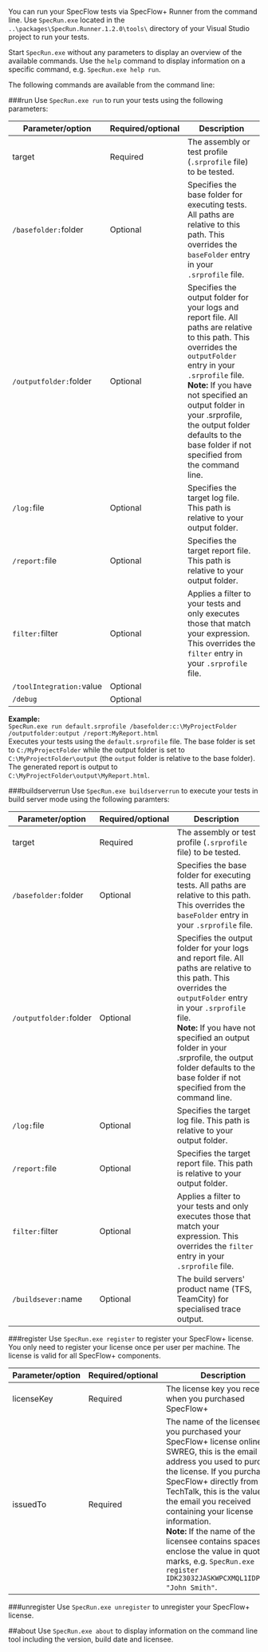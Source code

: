 You can run your SpecFlow tests via SpecFlow+ Runner from the command line. Use `SpecRun.exe` located in the `..\packages\SpecRun.Runner.1.2.0\tools\` directory of your Visual Studio project to run your tests.

Start `SpecRun.exe` without any parameters to display an overview of the available commands. Use the `help` command to display information on a specific command, e.g. `SpecRun.exe help run`.

The following commands are available from the command line:

###run
Use `SpecRun.exe run` to run your tests using the following parameters:

|Parameter/option       |Required/optional|Description|
|-----------------------|-----------------|-----------|
|target                 |Required         |The assembly or test profile (`.srprofile` file) to be tested.|
|`/basefolder:`folder   |Optional         |Specifies the base folder for executing tests. All paths are relative to this path. This overrides the `baseFolder` entry in your `.srprofile` file.|
|`/outputfolder:`folder |Optional         |Specifies the output folder for your logs and report file. All paths are relative to this path. This overrides the `outputFolder` entry in your `.srprofile` file.<br>**Note:** If you have not specified an output folder in your .srprofile, the output folder defaults to the base folder if not specified from the command line.|
|`/log:`file            |Optional         |Specifies the target log file. This path is relative to your output folder.|
|`/report:`file         |Optional         |Specifies the target report file. This path is relative to your output folder.|
|`filter:`filter        |Optional         |Applies a filter to your tests and only executes those that match your expression. This overrides the `filter` entry in your `.srprofile` file.|
|`/toolIntegration:`value|Optional        | |
|`/debug`                |Optional        | |

**Example:**  
`SpecRun.exe run default.srprofile /basefolder:c:\MyProjectFolder /outputfolder:output /report:MyReport.html`  
Executes your tests using the `default.srprofile` file. The base folder is set to `C:/MyProjectFolder` while the output folder is set to `C:\MyProjectFolder\output` (the `output` folder is relative to the base folder). The generated report is output to `C:\MyProjectFolder\output\MyReport.html`.

###buildserverrun
Use `SpecRun.exe buildserverrun` to execute your tests in build server mode using the following paramters:

|Parameter/option       |Required/optional|Description|
|-----------------------|-----------------|-----------|
|target                 |Required         |The assembly or test profile (`.srprofile` file) to be tested.|
|`/basefolder:`folder   |Optional         |Specifies the base folder for executing tests. All paths are relative to this path. This overrides the `baseFolder` entry in your `.srprofile` file.|
|`/outputfolder:`folder |Optional         |Specifies the output folder for your logs and report file. All paths are relative to this path. This overrides the `outputFolder` entry in your `.srprofile` file.<br>**Note:** If you have not specified an output folder in your .srprofile, the output folder defaults to the base folder if not specified from the command line.|
|`/log:`file            |Optional         |Specifies the target log file. This path is relative to your output folder.|
|`/report:`file         |Optional         |Specifies the target report file. This path is relative to your output folder.|
|`filter:`filter        |Optional         |Applies a filter to your tests and only executes those that match your expression. This overrides the `filter` entry in your `.srprofile` file.|
|`/buildsever:`name     |Optional         |The build servers' product name (TFS, TeamCity) for specialised trace output.|

###register
Use `SpecRun.exe register` to register your SpecFlow+ license. You only need to register your license once per user per machine. The license is valid for all SpecFlow+ components.

|Parameter/option       |Required/optional|Description|
|-----------------------|-----------------|-----------|
|licenseKey             |Required         |The license key you received when you purchased SpecFlow+|
|issuedTo               |Required         |The name of the licensee. If you purchased your SpecFlow+ license online via SWREG, this is the email address you used to purchase the license. If you purchased SpecFlow+ directly from TechTalk, this is the value in the email you received containing your license information.<br>**Note:** If the name of the licensee contains spaces, enclose the value in quotation marks, e.g. `SpecRun.exe register IDK23032JASKWPCXMQL1IDPAKX== "John Smith"`.|

###unregister
Use `SpecRun.exe unregister` to unregister your SpecFlow+ license.


##about
Use `SpecRun.exe about` to display information on the command line tool including the version, build date and licensee.

